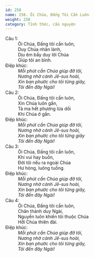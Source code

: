 ```yaml
---
id: 258
name: 258. Ôi Chúa, Đấng Tôi Cần Luôn
weight: 258
category: Tỉnh thức, cầu nguyện
---
```

<dl><dt>Câu 1:</dt><dd data-verse="1">Ôi Chúa, Đấng tôi cần luôn, <br/>Duy Chúa nhân lành, <br/>Dịu êm bấy duy lời Chúa <br/>Giúp tôi an bình. </dd><dt>Điệp khúc:</dt><dd data-chorus="1"><em>Mỗi phút cần Chúa giúp đỡ tôi, <br/>Nương nhờ cánh Jê-sus hoài, <br/>Xin ban phước cho tôi từng giây, <br/>Tôi đến đây Ngài! </em></dd><dt>Câu 2:</dt><dd data-verse="2">Ôi Chúa, Đấng tôi cần luôn, <br/>Xin Chúa luôn gần, <br/>Tà ma hết phương lừa dối <br/>Khi Chúa ở gần. </dd><dt>Điệp khúc:</dt><dd data-chorus="1"><em>Mỗi phút cần Chúa giúp đỡ tôi, <br/>Nương nhờ cánh Jê-sus hoài, <br/>Xin ban phước cho tôi từng giây <br/>Tôi đến đây Ngài! </em></dd><dt>Câu 3:</dt><dd data-verse="3">Ôi Chúa, Đấng tôi cần luôn, <br/>Khi vui hay buồn, <br/>Đời tôi nếu ra ngoài Chúa <br/>Hư hỏng, luông tuồng. </dd><dt>Điệp khúc:</dt><dd data-chorus="1"><em>Mỗi phút cần Chúa giúp đỡ tôi, <br/>Nương nhờ cánh Jê-sus hoài, <br/>Xin ban phước cho tôi từng giây, <br/>Tôi đến đây Ngài! </em></dd><dt>Câu 4:</dt><dd data-verse="4">Ôi Chúa, Đấng tôi cần luôn, <br/>Chân thánh duy Ngài, <br/>Nguyền luôn khiến tôi thuộc Chúa <br/>Hỡi Chúa thiên đài. </dd><dt>Điệp khúc:</dt><dd data-chorus="1"><em>Mỗi phút cần Chúa giúp đỡ tôi, <br/>Nương nhờ cánh Jê-sus hoài, <br/>Xin ban phước cho tôi từng giây, <br/>Tôi đến đây Ngài! </em></dd><dt></dl>
